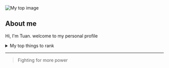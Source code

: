 <picture>
 <source media="(prefers-color-scheme: dark)" srcset="https://starwalk.space/gallery/images/what-is-supermoon/1540x866.jpg">
 <source media="(prefers-color-scheme: light)" srcset="https://woodstoneseniorliving.com/wp-content/uploads/2021/07/sun-blog-768x432.png">
 <img alt="My top image" src="https://c02.purpledshub.com/uploads/sites/48/2023/02/why-sky-blue-2db86ae.jpg?w=1410&webp=1">
</picture>

## About me
Hi, I'm Tuan. welcome to my personal profile
<details>
<summary> My top things to rank</summary>
  
| Rank | Language  |
|-----:|-----------|
|     1| C++       |
|     2| Python    |
|     3| Javascript|

</details>

---

> Fighting for more power
